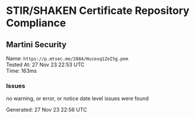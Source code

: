 # STIR/SHAKEN Certificate Repository Compliance

## Martini Security

Name: `https://p.mtsec.me/2884/Hucexq1ZeI5g.pem`\
Tested At: 27 Nov 23 22:53 UTC\
Time: 163ms

### Issues

no warning, or error, or notice date level issues were found

Generated: 27 Nov 23 22:56 UTC